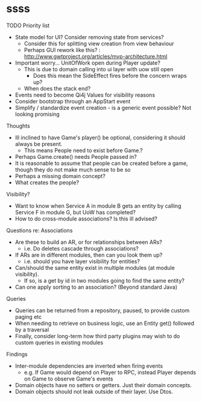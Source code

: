 ssss
====

TODO Priority list
* State model for UI? Consider removing state from services?
  * Consider this for splitting view creation from view behaviour
  * Perhaps GUI rework like this? : http://www.gwtproject.org/articles/mvp-architecture.html
* Important worry... UnitOfWork open during Player update?
  * This is due to domain calling into ui layer with uow still open
    * Does this mean the SideEffect fires before the concern wraps up?
  * When does the stack end?
* Events need to become Qi4j Values for visibility reasons
* Consider bootstrap through an AppStart event
* Simplify / standardize event creation - is a generic event possible? Not looking promising

Thoughts
* Ill inclined to have Game's player() be optional, considering it should always be present.
  * This means People need to exist before Game.?
* Perhaps Game.create() needs People passed in?
* It is reasonable to assume that people can be created before a game, though they do not make much sense to be so
* Perhaps a missing domain concept?
* What creates the people?

Visibility?
* Want to know when Service A in module B gets an entity by calling Service F in module G, but UoW has completed?
* How to do cross-module associations? Is this ill advised?

Questions re: Associations
* Are these to build an AR, or for relationships between ARs?
  * i.e. Do deletes cascade through associations?
* If ARs are in different modules, then can you look them up?
  * i.e. should you have layer visibility for entities?
* Can/should the same entity exist in multiple modules (at module visibility).
  * If so, is a get by id in two modules going to find the same entity?
* Can one apply sorting to an association? (Beyond standard Java)

Queries
* Queries can be returned from a repository, paused, to provide custom paging etc
* When needing to retrieve on business logic, use an Entity get() followed by a traversal
* Finally, consider long-term how third party plugins may wish to do custom queries in existing modules

Findings
* Inter-module dependencies are inverted when firing events
  * e.g. If Game would depend on Player to RPC, instead Player depends on Game to observe Game's events
* Domain objects have no setters or getters. Just their domain concepts.
* Domain objects should not leak outside of their layer. Use Dtos.